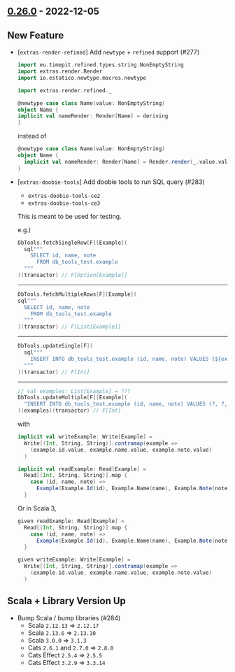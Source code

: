 ## [0.26.0](https://github.com/kevin-lee/extras/issues?utf8=%E2%9C%93&q=is%3Aissue+is%3Aclosed+-label%3Ainvalid+milestone%3Amilestone27) - 2022-12-05

## New Feature

* [`extras-render-refined`] Add `newtype` + `refined` support (#277)
  ```scala
  import eu.timepit.refined.types.string.NonEmptyString
  import extras.render.Render
  import io.estatico.newtype.macros.newtype
  
  import extras.render.refined._
  
  @newtype case class Name(value: NonEmptyString)
  object Name {
  implicit val nameRender: Render[Name] = deriving
  }
  ```
  instead of
  ```scala
  @newtype case class Name(value: NonEmptyString)
  object Name {
    implicit val nameRender: Render[Name] = Render.render(_.value.value)
  }
  ```

* [`extras-doobie-tools`] Add doobie tools to run SQL query (#283)
  * `extras-doobie-tools-ce2`
  * `extras-doobie-tools-ce3`
  
  This is meant to be used for testing.
  
    e.g.)
  ```scala
  DbTools.fetchSingleRow[F][Example](
    sql"""
      SELECT id, name, note
        FROM db_tools_test.example
    """
  )(transactor) // F[Option[Example]]
  ```
  ***
  ```scala
  DbTools.fetchMultipleRows[F][Example](
  sql"""
    SELECT id, name, note
      FROM db_tools_test.example
    """
  )(transactor) // F[List[Example]]
  ```
  ***
  ```scala
  DbTools.updateSingle[F](
    sql"""
      INSERT INTO db_tools_test.example (id, name, note) VALUES (${example.id}, ${example.name}, ${example.note})
    """
  )(transactor) // F[Int]
  
  ```
  ***
  ```scala
  // val examples: List[Example] = ???
  DbTools.updateMultiple[F][Example](
    "INSERT INTO db_tools_test.example (id, name, note) VALUES (?, ?, ?)"
  )(examples)(transactor) // F[Int]
  ```
  with
  ```scala
  implicit val writeExample: Write[Example] =
    Write[(Int, String, String)].contramap(example =>
      (example.id.value, example.name.value, example.note.value)
    )
  
  implicit val readExample: Read[Example] =
    Read[(Int, String, String)].map {
      case (id, name, note) =>
        Example(Example.Id(id), Example.Name(name), Example.Note(note))
    }
  ```
  Or in Scala 3,
  ```scala
  given readExample: Read[Example] =
    Read[(Int, String, String)].map {
      case (id, name, note) =>
        Example(Example.Id(id), Example.Name(name), Example.Note(note))
    }
  
  given writeExample: Write[Example] =
    Write[(Int, String, String)].contramap(example =>
      (example.id.value, example.name.value, example.note.value)
    )
  ```

## Scala + Library Version Up

* Bump Scala / bump libraries (#284)
  * Scala `2.12.13` => `2.12.17`
  * Scala `2.13.6` => `2.13.10`
  * Scala `3.0.0` => `3.1.3`
  * Cats `2.6.1` and `2.7.0` => `2.8.0`
  * Cats Effect `2.5.4` => `2.5.5`
  * Cats Effect `3.2.9` => `3.3.14`
